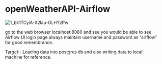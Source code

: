 # openWeatherAPI-Airflow
![1_bk1TCyiA-X2lau-OLHYzPw](https://github.com/user-attachments/assets/f47a368e-f5ec-457f-9af0-42f790cce665)

go to the web browser localhost:8080 and see you would be able to see Airflow UI login page always maintain username and password as “airflow” for good remembrance.

Target:-
Loading data into postgres db and also writing data to local machine for reference.
